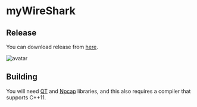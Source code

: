 # myWireShark

## Release
You can download release from [here](https://github.com/wnkai/myWireShark/releases).

![avatar](https://raw.githubusercontent.com/wnkai/myWireShark/master/img/Snipaste_2019-12-24_02-00-31.jpg?token=AHGZO7SUR45Q6XF2ZNQNSVC6BI6O2)

## Building
You will need [QT](https://www.qt.io/) and [Npcap](https://nmap.org/) libraries, and this also requires a compiler that supports C++11.

